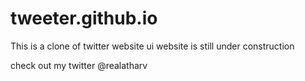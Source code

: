 # tweeter.github.io
This is a clone of twitter website ui
website is still under construction 

check out my twitter @realatharv 
